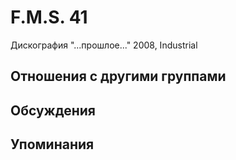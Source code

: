 # F.M.S. 41

Дискография
"...прошлое..." 2008, Industrial

## Отношения с другими группами


## Обсуждения


## Упоминания

